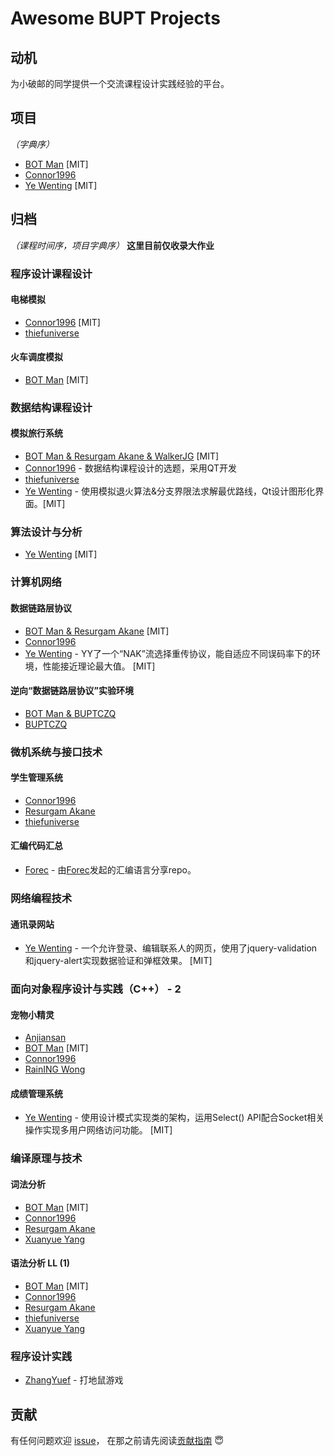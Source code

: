 ﻿# Awesome BUPT Projects

## 动机

为小破邮的同学提供一个交流课程设计实践经验的平台。

## 项目

*（字典序）*

- [BOT Man](https://github.com/BOT-Man-JL/BUPT-Projects) [MIT]
- [Connor1996](https://github.com/Connor1996/BUPT-Projects)
- [Ye Wenting](https://github.com/YeWenting/BUPT-Projects) [MIT]

## 归档

*（课程时间序，项目字典序）* **这里目前仅收录大作业**

### 程序设计课程设计

#### 电梯模拟

- [Connor1996](https://github.com/Connor1996/BUPT-Projects/tree/master/C%E8%AF%AD%E8%A8%80/Elevator%20Control%20Simulation) [MIT]
- [thiefuniverse](https://github.com/thiefuniverse/elevator)

#### 火车调度模拟

- [BOT Man](https://github.com/BOT-Man-JL/BUPT-Projects/tree/master/1-2-Programming/Crazy-Train-Sim) [MIT]

### 数据结构课程设计

#### 模拟旅行系统

- [BOT Man & Resurgam Akane & WalkerJG](https://github.com/BOT-Man-JL/BUPT-Projects/tree/master/2-1-Data-Structure/Travel%20Management%20Project) [MIT]
- [Connor1996](https://github.com/Connor1996/Travel-Query-System) - 数据结构课程设计的选题，采用QT开发
- [thiefuniverse](https://github.com/thiefuniverse/travel_plan)
- [Ye Wenting](https://github.com/YeWenting/Results-Management-System) - 使用模拟退火算法&分支界限法求解最优路线，Qt设计图形化界面。[MIT]

### 算法设计与分析

- [Ye Wenting](https://github.com/YeWenting/BUPT-Homework/tree/master/Algorithm%20Design) [MIT]

### 计算机网络

#### 数据链路层协议

- [BOT Man & Resurgam Akane](https://github.com/BOT-Man-JL/BUPT-Projects/tree/master/2-2-Computer-Network/Datalink%20Solution) [MIT]
- [Connor1996](https://github.com/Connor1996/BUPT-Projects/tree/master/Computer-Network-Labs/Lab1%20%E6%BB%91%E5%8A%A8%E7%AA%97%E5%8F%A3%E5%8D%8F%E8%AE%AE)
- [Ye Wenting](https://github.com/YeWenting/BUPT-Homework/tree/master/Algorithm%20Design) - YY了一个“NAK”流选择重传协议，能自适应不同误码率下的环境，性能接近理论最大值。 [MIT] 

#### 逆向“数据链路层协议”实验环境

- [BOT Man & BUPTCZQ](https://github.com/BOT-Man-JL/BUPT-Projects/tree/master/2-2-Computer-Network/Reversed)
- [BUPTCZQ](https://github.com/buptczq/RE_Bupt_Computer_Network_Expr)

### 微机系统与接口技术

#### 学生管理系统

- [Connor1996](https://github.com/Connor1996/BUPT-Projects/tree/master/Assembly)
- [Resurgam Akane](https://github.com/Resurgam-Akane/Assembly)
- [thiefuniverse](https://github.com/thiefuniverse/assembly_practice)

#### 汇编代码汇总

- [Forec](https://github.com/Forec/assembly-exercise) - 由[Forec](https://github.com/Forec)发起的汇编语言分享repo。

### 网络编程技术

#### 通讯录网站

- [Ye Wenting](https://github.com/YeWenting/yewenting.github.com) - 一个允许登录、编辑联系人的网页，使用了jquery-validation和jquery-alert实现数据验证和弹框效果。 [MIT]

### 面向对象程序设计与实践（C++） - 2

#### 宠物小精灵

- [Anjiansan](https://github.com/Anjiansan/Pokemon)
- [BOT Man](https://github.com/BOT-Man-JL/BUPT-Projects/blob/master/3-1-Pokemon) [MIT]
- [Connor1996](https://github.com/Connor1996/Pokemon)
- [RainING Wong](https://github.com/RainING1947/Pokemon)

#### 成绩管理系统

- [Ye Wenting](https://github.com/YeWenting/Results-Management-System) - 使用设计模式实现类的架构，运用Select() API配合Socket相关操作实现多用户网络访问功能。 [MIT]

### 编译原理与技术

#### 词法分析

- [BOT Man](https://github.com/BOT-Man-JL/BUPT-Projects/tree/master/3-1-Compiler-Principles/LexParser) [MIT]
- [Connor1996](https://github.com/Connor1996/BUPT-Projects/tree/master/LexParse)
- [Resurgam Akane](https://github.com/Resurgam-Akane/Compilers-Principles/tree/master/Lexical%20Analysis)
- [Xuanyue Yang](https://github.com/YangXuanyue/Compiler)

#### 语法分析 LL (1)

- [BOT Man](https://github.com/BOT-Man-JL/BUPT-Projects/tree/master/3-1-Compiler-Principles/SyntaxParser) [MIT]
- [Connor1996](https://github.com/Connor1996/BUPT-Projects/tree/master/SyntaxParser)
- [Resurgam Akane](https://github.com/Resurgam-Akane/Compilers-Principles/tree/master/Grammer%20Analysis)
- [thiefuniverse](https://github.com/thiefuniverse/LL_grammer)
- [Xuanyue Yang](https://github.com/YangXuanyue/Compiler)

### 程序设计实践

- [ZhangYuef](https://github.com/ZhangYuef/Hit-the-Mole) - 打地鼠游戏

## 贡献

有任何问题欢迎
[issue](https://github.com/Awesome-BUPT/Awesome-BUPT-Projects/issues)，
在那之前请先阅读[贡献指南](CONTRIBUTING.md) 😇
